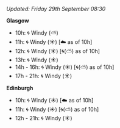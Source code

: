 *Updated: Friday 29th September 08:30*

**Glasgow**

* 10h: :cyclone: Windy (:partly_sunny:)
* 11h: :cyclone: Windy (:sunny:) [:cloud: as of 10h]
* 12h: :cyclone: Windy (:sunny:) [:cyclone:(:partly_sunny:) as of 10h]
* 13h: :cyclone: Windy (:sunny:)
* 14h - 16h: :cyclone: Windy (:sunny:) [:cyclone:(:partly_sunny:) as of 10h]
* 17h - 21h: :cyclone: Windy (:sunny:)

**Edinburgh**

* 10h: :cyclone: Windy (:sunny:) [:cloud: as of 10h]
* 11h: :cyclone: Windy (:sunny:) [:cyclone:(:partly_sunny:) as of 10h]
* 12h - 21h: :cyclone: Windy (:sunny:)
